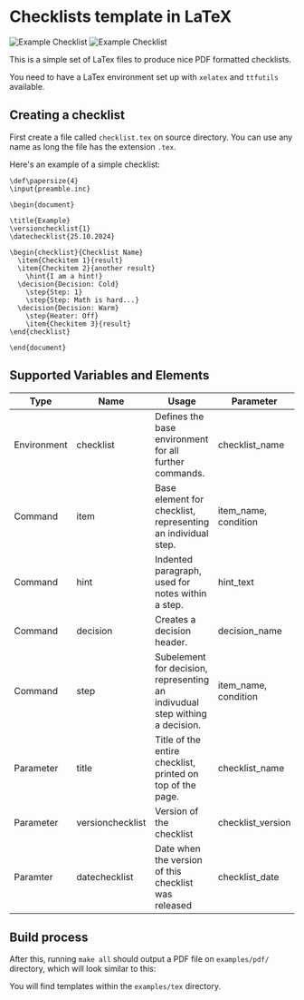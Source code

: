 # Checklists template in LaTeX

![Example Checklist](example_checklist_1.jpg)
![Example Checklist](example_checklist_2.jpg)

This is a simple set of LaTex files to produce nice PDF formatted checklists.

You need to have a LaTex environment set up with `xelatex` and `ttfutils` available.

## Creating a checklist

First create a file called `checklist.tex` on source directory. You can use any name as long the
file has the extension `.tex`.

Here's an example of a simple checklist:

```Tex
\def\papersize{4}
\input{preamble.inc}

\begin{document}

\title{Example}
\versionchecklist{1}
\datechecklist{25.10.2024}

\begin{checklist}{Checklist Name}
  \item{Checkitem 1}{result}
  \item{Checkitem 2}{another result}
    \hint{I am a hint!}
  \decision{Decision: Cold}
    \step{Step: 1}
    \step{Step: Math is hard...}
  \decision{Decision: Warm}
    \step{Heater: Off}
    \item{Checkitem 3}{result}
\end{checklist}

\end{document}
```

## Supported Variables and Elements

| Type        | Name             | Usage                                                                        | Parameter            |
| ----------- | ---------------- | ---------------------------------------------------------------------------- | -------------------- |
| Environment | checklist        | Defines the base environment for all further commands.                       | checklist_name       |
| Command     | item             | Base element for checklist, representing an individual step.                 | item_name, condition |
| Command     | hint             | Indented paragraph, used for notes within a step.                            | hint_text            |
| Command     | decision         | Creates a decision header.                                                   | decision_name        |
| Command     | step             | Subelement for decision, representing an indivudual step withing a decision. | item_name, condition |
| Parameter   | title            | Title of the entire checklist, printed on top of the page.                   | checklist_name       |
| Parameter   | versionchecklist | Version of the checklist                                                     | checklist_version    |
| Paramter    | datechecklist    | Date when the version of this checklist was released                         | checklist_date       |

## Build process

After this, running `make all` should output a PDF file on `examples/pdf/` directory, which
will look similar to this:

You will find templates within the `examples/tex` directory.


